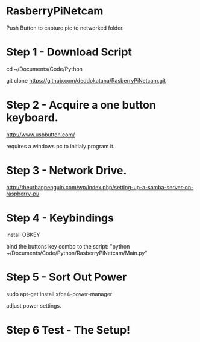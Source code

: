# RasberryPiNetcam
Push Button to capture pic to networked folder.

# Step 1 - Download Script

cd ~/Documents/Code/Python

git clone https://github.com/deddokatana/RasberryPiNetcam.git

# Step 2 - Acquire a one button keyboard.

http://www.usbbutton.com/

requires a windows pc to initialy program it.

# Step 3 - Network Drive.

http://theurbanpenguin.com/wp/index.php/setting-up-a-samba-server-on-raspberry-pi/

# Step 4 - Keybindings

install OBKEY

bind the buttons key combo to the script: "python ~/Documents/Code/Python/RasberryPiNetcam/Main.py"

# Step 5 - Sort Out Power

sudo apt-get install xfce4-power-manager

adjust power settings.

# Step 6 Test - The Setup!
